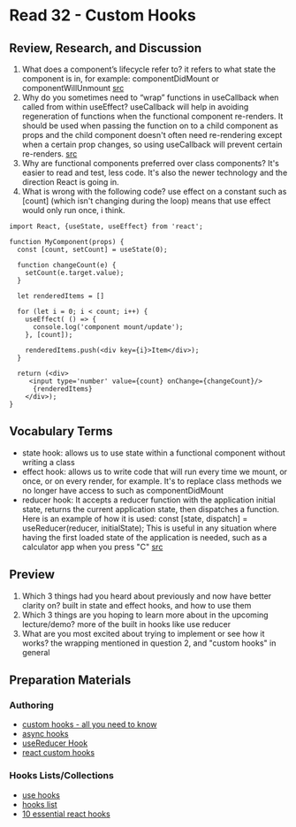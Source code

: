 # Read 32 - Custom Hooks

## Review, Research, and Discussion

1. What does a component’s lifecycle refer to? it refers to what state the component is in, for example: componentDidMount or componentWillUnmount [src](https://reactjs.org/docs/state-and-lifecycle.html)
2. Why do you sometimes need to “wrap” functions in useCallback when called from within useEffect? useCallback will help in avoiding regeneration of functions when the functional component re-renders. It should be used when passing the function on to a child component as props and the child component doesn't often need re-rendering except when a certain prop changes, so using useCallback will prevent certain re-renders.  [src](https://stackoverflow.com/questions/57156582/should-i-wrap-all-functions-that-defined-in-component-in-usecallback)
3. Why are functional components preferred over class components? It's easier to read and test, less code. It's also the newer technology and the direction React is going in.
4. What is wrong with the following code? use effect on a constant such as [count] (which isn't changing during the loop) means that use effect would only run once, i think.

```JSX
import React, {useState, useEffect} from 'react';

function MyComponent(props) {
  const [count, setCount] = useState(0);

  function changeCount(e) {
    setCount(e.target.value);
  }

  let renderedItems = []

  for (let i = 0; i < count; i++) {
    useEffect( () => {
      console.log('component mount/update');
    }, [count]);

    renderedItems.push(<div key={i}>Item</div>);
  }

  return (<div>
     <input type='number' value={count} onChange={changeCount}/>
      {renderedItems}
    </div>);
}
```

## Vocabulary Terms

* state hook: allows us to use state within a functional component without writing a class
* effect hook: allows us to write code that will run every time we mount, or once, or on every render, for example. It's to replace class methods we no longer have access to such as componentDidMount
* reducer hook: It accepts a reducer function with the application initial state, returns the current application state, then dispatches a function. Here is an example of how it is used: const [state, dispatch] = useReducer(reducer, initialState); This is useful in any situation where having the first loaded state of the application is needed, such as a calculator app when you press "C"  [src](https://css-tricks.com/getting-to-know-the-usereducer-react-hook/#:~:text=useReducer%20is%20one%20of%20a,state%2C%20then%20dispatches%20a%20function.&text=Maybe%20it's%20an%20app%20that,options%20from%20a%20default%20model.)

## Preview

1. Which 3 things had you heard about previously and now have better clarity on?
built in state and effect hooks, and how  to use them
2. Which 3 things are you hoping to learn more about in the upcoming lecture/demo?
more of the built in hooks like use reducer
3. What are you most excited about trying to implement or see how it works?
the wrapping mentioned in question 2, and "custom hooks" in general

## Preparation Materials

### Authoring

* [custom hooks - all you need to know](https://www.telerik.com/blogs/everything-you-need-to-create-a-custom-react-hook)
* [async hooks](https://dev.to/vinodchauhan7/react-hooks-with-async-await-1n9g)
* [useReducer Hook](https://reactjs.org/docs/hooks-reference.html#usereducer)
* [react custom hooks](https://reactjs.org/docs/hooks-custom.html)

### Hooks Lists/Collections

* [use hooks](https://usehooks.com/)
* [hooks list](https://github.com/rehooks/awesome-react-hooks)
* [10 essential react hooks](https://blog.bitsrc.io/10-react-custom-hooks-you-should-have-in-your-toolbox-aa27d3f5564d)
